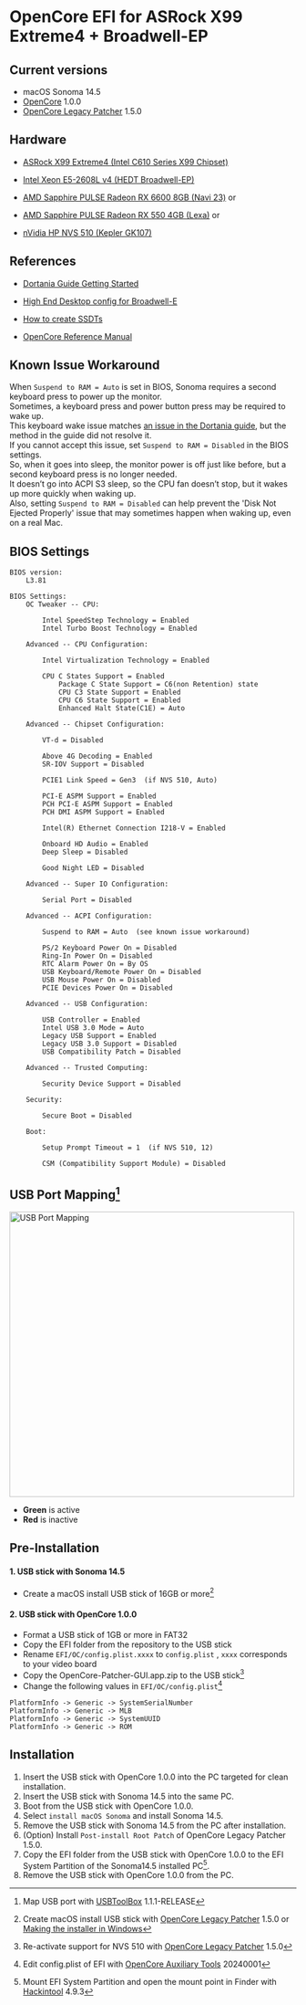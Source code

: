 # OpenCore EFI for ASRock X99 Extreme4 + Broadwell-EP


## Current versions

- macOS Sonoma 14.5
- [OpenCore](https://github.com/acidanthera/OpenCorePkg) 1.0.0
- [OpenCore Legacy Patcher](https://github.com/dortania/OpenCore-Legacy-Patcher/) 1.5.0


## Hardware

- [ASRock X99 Extreme4  (Intel C610 Series X99 Chipset)](https://www.asrock.com/mb/Intel/X99%20Extreme4/index.asp#Overview)

- [Intel Xeon E5-2608L v4  (HEDT Broadwell-EP)](https://ark.intel.com/content/www/us/en/ark/products/92988/intel-xeon-processor-e5-2608l-v4-20m-cache-1-60-ghz.html)

- [AMD Sapphire PULSE Radeon RX 6600 8GB  (Navi 23)](https://www.techpowerup.com/gpu-specs/sapphire-pulse-rx-6600.b9270)
 or
- [AMD Sapphire PULSE Radeon RX 550 4GB  (Lexa)](https://www.techpowerup.com/gpu-specs/sapphire-pulse-rx-550-4-gb.b4472)
 or
- [nVidia HP NVS 510  (Kepler GK107)](https://www.techpowerup.com/gpu-specs/nvs-510.c1868)


## References

- [Dortania Guide Getting Started](https://dortania.github.io/getting-started/)

- [High End Desktop config for Broadwell-E](https://dortania.github.io/OpenCore-Install-Guide/config-HEDT/broadwell-e.html)

- [How to create SSDTs](https://dortania.github.io/Getting-Started-With-ACPI/ssdt-methods/ssdt-methods.html)

- [OpenCore Reference Manual](https://dortania.github.io/docs/latest/Configuration.html)


## Known Issue Workaround

When `Suspend to RAM = Auto` is set in BIOS, Sonoma requires a second keyboard press to power up the monitor.  
Sometimes, a keyboard press and power button press may be required to wake up.  
This keyboard wake issue matches [an issue in the Dortania guide](https://github.com/dortania/OpenCore-Post-Install/blob/master/usb/misc/keyboard.md),
but the method in the guide did not resolve it.  
If you cannot accept this issue, set `Suspend to RAM = Disabled` in the BIOS settings.  
So, when it goes into sleep, the monitor power is off just like before, but a second keyboard press is no longer needed.  
It doesn’t go into ACPI S3 sleep, so the CPU fan doesn’t stop, but it wakes up more quickly when waking up.  
Also, setting `Suspend to RAM = Disabled` can help prevent the 'Disk Not Ejected Properly' issue that may sometimes happen when waking up, even on a real Mac.


## BIOS Settings

	BIOS version:
		L3.81

	BIOS Settings:
		OC Tweaker -- CPU:​

			Intel SpeedStep Technology = Enabled
			Intel Turbo Boost Technology = Enabled

		Advanced -- CPU Configuration:

			Intel Virtualization Technology = Enabled

			CPU C States Support = Enabled​
				Package C State Support = C6(non Retention) state
				CPU C3 State Support = Enabled
				CPU C6 State Support = Enabled
				Enhanced Halt State(C1E) = Auto

		Advanced -- Chipset Configuration:

  			VT-d = Disabled

			Above 4G Decoding = Enabled
			SR-IOV Support = Disabled

			PCIE1 Link Speed = Gen3  (if NVS 510, Auto)

			PCI-E ASPM Support = Enabled
			PCH PCI-E ASPM Support = Enabled
			PCH DMI ASPM Support = Enabled

			Intel(R) Ethernet Connection I218-V = Enabled

			Onboard HD Audio = Enabled
			Deep Sleep = Disabled

			Good Night LED = Disabled

		Advanced -- Super IO Configuration:

  			Serial Port = Disabled

  		Advanced -- ACPI Configuration:

			Suspend to RAM = Auto  (see known issue workaround)

			PS/2 Keyboard Power On = Disabled
			Ring-In Power On = Disabled
			RTC Alarm Power On = By OS
			USB Keyboard/Remote Power On = Disabled
			USB Mouse Power On = Disabled
			PCIE Devices Power On = Disabled

		Advanced -- USB Configuration:

			USB Controller = Enabled
			Intel USB 3.0 Mode = Auto
			Legacy USB Support = Enabled
			Legacy USB 3.0 Support = Disabled
			USB Compatibility Patch = Disabled

		Advanced -- Trusted Computing:

			Security Device Support = Disabled​

		Security:

			Secure Boot = Disabled

		Boot:

  			Setup Prompt Timeout = 1  (if NVS 510, 12)

			CSM (Compatibility Support Module) = Disabled



## USB Port Mapping[^5]

<img src="files/images/usb_port_mapping.png" alt="USB Port Mapping" width="500">

- **Green** is active
- **Red** is inactive


## Pre-Installation

#### 1. USB stick with Sonoma 14.5
- Create a macOS install USB stick of 16GB or more[^2]

#### 2. USB stick with OpenCore 1.0.0
- Format a USB stick of 1GB or more in FAT32
- Copy the EFI folder from the repository to the USB stick
- Rename `EFI/OC/config.plist.xxxx` to `config.plist` , `xxxx` corresponds to your video board
- Copy the OpenCore-Patcher-GUI.app.zip to the USB stick[^3]
- Change the following values in `EFI/OC/config.plist`[^1]

```
PlatformInfo -> Generic -> SystemSerialNumber
PlatformInfo -> Generic -> MLB
PlatformInfo -> Generic -> SystemUUID
PlatformInfo -> Generic -> ROM
```


## Installation

1. Insert the USB stick with OpenCore 1.0.0 into the PC targeted for clean installation.
2. Insert the USB stick with Sonoma 14.5 into the same PC.
3. Boot from the USB stick with OpenCore 1.0.0.
4. Select `install macOS Sonoma` and install Sonoma 14.5.
5. Remove the USB stick with Sonoma 14.5 from the PC after installation.
6. (Option) Install `Post-install Root Patch` of OpenCore Legacy Patcher 1.5.0.
7. Copy the EFI folder from the USB stick with OpenCore 1.0.0 to the EFI System Partition of the Sonoma14.5 installed PC[^4].
8. Remove the USB stick with OpenCore 1.0.0 from the PC.


[^1]: Edit config.plist of EFI with [OpenCore Auxiliary Tools](https://github.com/ic005k/OCAuxiliaryTools) 20240001
[^2]: Create macOS install USB stick with [OpenCore Legacy Patcher](https://github.com/dortania/OpenCore-Legacy-Patcher/) 1.5.0 or [Making the installer in Windows](https://dortania.github.io/OpenCore-Install-Guide/installer-guide/windows-install.html)
[^3]: Re-activate support for NVS 510 with [OpenCore Legacy Patcher](https://github.com/dortania/OpenCore-Legacy-Patcher/) 1.5.0
[^4]: Mount EFI System Partition and open the mount point in Finder with [Hackintool](https://github.com/benbaker76/Hackintool) 4.9.3
[^5]: Map USB port with [USBToolBox](https://github.com/USBToolBox/tool) 1.1.1-RELEASE
